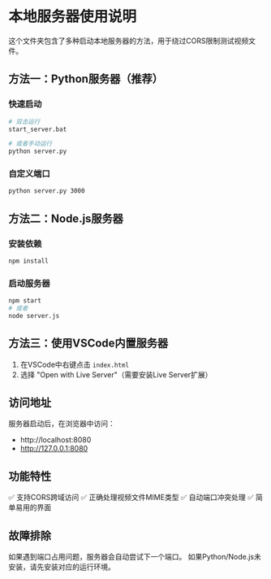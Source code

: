 # 本地服务器使用说明

这个文件夹包含了多种启动本地服务器的方法，用于绕过CORS限制测试视频文件。

## 方法一：Python服务器（推荐）

### 快速启动
```bash
# 双击运行
start_server.bat

# 或者手动运行
python server.py
```

### 自定义端口
```bash
python server.py 3000
```

## 方法二：Node.js服务器

### 安装依赖
```bash
npm install
```

### 启动服务器
```bash
npm start
# 或者
node server.js
```

## 方法三：使用VSCode内置服务器

1. 在VSCode中右键点击 `index.html`
2. 选择 "Open with Live Server"（需要安装Live Server扩展）

## 访问地址

服务器启动后，在浏览器中访问：
- http://localhost:8080
- http://127.0.0.1:8080

## 功能特性

✅ 支持CORS跨域访问
✅ 正确处理视频文件MIME类型
✅ 自动端口冲突处理
✅ 简单易用的界面

## 故障排除

如果遇到端口占用问题，服务器会自动尝试下一个端口。
如果Python/Node.js未安装，请先安装对应的运行环境。
